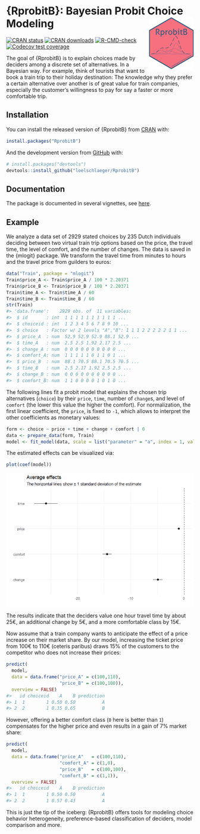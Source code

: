 
<!-- README.md is generated from README.Rmd. Please edit that file -->

# {RprobitB}: Bayesian Probit Choice Modeling <img src="man/figures/logo.png" align="right" alt="" width="120" />

<!-- badges: start -->

[![CRAN
status](https://www.r-pkg.org/badges/version-last-release/RprobitB)](https://www.r-pkg.org/badges/version-last-release/RprobitB)
[![CRAN
downloads](https://cranlogs.r-pkg.org/badges/grand-total/RprobitB)](https://cranlogs.r-pkg.org/badges/grand-total/RprobitB)
[![R-CMD-check](https://github.com/loelschlaeger/RprobitB/workflows/R-CMD-check/badge.svg)](https://github.com/loelschlaeger/RprobitB/actions)
[![Codecov test
coverage](https://codecov.io/gh/loelschlaeger/RprobitB/branch/main/graph/badge.svg)](https://app.codecov.io/gh/loelschlaeger/RprobitB?branch=main)
<!-- badges: end -->

The goal of {RprobitB} is to explain choices made by deciders among a
discrete set of alternatives. In a Bayesian way. For example, think of
tourists that want to book a train trip to their holiday destination:
The knowledge why they prefer a certain alternative over another is of
great value for train companies, especially the customer’s willingness
to pay for say a faster or more comfortable trip.

## Installation

You can install the released version of {RprobitB} from
[CRAN](https://CRAN.R-project.org) with:

``` r
install.packages("RprobitB")
```

And the development version from [GitHub](https://github.com/) with:

``` r
# install.packages("devtools")
devtools::install_github("loelschlaeger/RprobitB")
```

## Documentation

The package is documented in several vignettes, see
[here](https://loelschlaeger.de/RprobitB/articles/).

## Example

We analyze a data set of 2929 stated choices by 235 Dutch individuals
deciding between two virtual train trip options based on the price, the
travel time, the level of comfort, and the number of changes. The data
is saved in the {mlogit} package. We transform the travel time from
minutes to hours and the travel price from guilders to euros:

``` r
data("Train", package = "mlogit")
Train$price_A <- Train$price_A / 100 * 2.20371
Train$price_B <- Train$price_B / 100 * 2.20371
Train$time_A <- Train$time_A / 60
Train$time_B <- Train$time_B / 60
str(Train)
#> 'data.frame':    2929 obs. of  11 variables:
#>  $ id       : int  1 1 1 1 1 1 1 1 1 1 ...
#>  $ choiceid : int  1 2 3 4 5 6 7 8 9 10 ...
#>  $ choice   : Factor w/ 2 levels "A","B": 1 1 1 2 2 2 2 2 1 1 ...
#>  $ price_A  : num  52.9 52.9 52.9 88.1 52.9 ...
#>  $ time_A   : num  2.5 2.5 1.92 2.17 2.5 ...
#>  $ change_A : num  0 0 0 0 0 0 0 0 0 0 ...
#>  $ comfort_A: num  1 1 1 1 1 0 1 1 0 1 ...
#>  $ price_B  : num  88.1 70.5 88.1 70.5 70.5 ...
#>  $ time_B   : num  2.5 2.17 1.92 2.5 2.5 ...
#>  $ change_B : num  0 0 0 0 0 0 0 0 0 0 ...
#>  $ comfort_B: num  1 1 0 0 0 0 1 0 1 0 ...
```

The following lines fit a probit model that explains the chosen trip
alternatives (`choice`) by their `price`, `time`, number of `change`s,
and level of `comfort` (the lower this value the higher the comfort).
For normalization, the first linear coefficient, the `price`, is fixed
to `-1`, which allows to interpret the other coefficients as monetary
values:

``` r
form <- choice ~ price + time + change + comfort | 0
data <- prepare_data(form, Train)
model <- fit_model(data, scale = list("parameter" = "a", index = 1, value = -1))
```

The estimated effects can be visualized via:

``` r
plot(coef(model))
```

<img src="man/figures/README-coef-1.png" style="display: block; margin: auto;" />

The results indicate that the deciders value one hour travel time by
about 25€, an additional change by 5€, and a more comfortable class by
15€.

Now assume that a train company wants to anticipate the effect of a
price increase on their market share. By our model, increasing the
ticket price from 100€ to 110€ (ceteris paribus) draws 15% of the
customers to the competitor who does not increase their prices:

``` r
predict(
  model, 
  data = data.frame("price_A" = c(100,110), 
                    "price_B" = c(100,100)),
  overview = FALSE)
#>   id choiceid    A    B prediction
#> 1  1        1 0.50 0.50          A
#> 2  2        1 0.35 0.65          B
```

However, offering a better comfort class (`0` here is better than `1`)
compensates for the higher price and even results in a gain of 7% market
share:

``` r
predict(
  model, 
  data = data.frame("price_A"   = c(100,110), 
                    "comfort_A" = c(1,0),
                    "price_B"   = c(100,100),
                    "comfort_B" = c(1,1)),
  overview = FALSE)
#>   id choiceid    A    B prediction
#> 1  1        1 0.50 0.50          A
#> 2  2        1 0.57 0.43          A
```

This is just the tip of the iceberg: {RprobitB} offers tools for
modeling choice behavior heterogeneity, preference-based classification
of deciders, model comparison and more.

